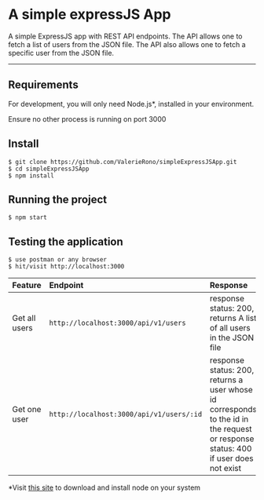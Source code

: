 # A simple expressJS App
A simple ExpressJS app with REST API endpoints. The API allows one to fetch a list of users from the JSON file. The API also allows one to fetch a specific user from the JSON file.

---
## Requirements

For development, you will only need Node.js*, installed in your environment.

Ensure no other process is running on port 3000

## Install

    $ git clone https://github.com/ValerieRono/simpleExpressJSApp.git
    $ cd simpleExpressJSApp
    $ npm install

## Running the project

    $ npm start

## Testing the application

    $ use postman or any browser
    $ hit/visit http://localhost:3000
    
    
| Feature | Endpoint | Response |
| :--- | :--- | :--- |
| Get all users   | `http://localhost:3000/api/v1/users`     | response status: 200, returns A list of all users in the JSON file    |
| Get one user     | `http://localhost:3000/api/v1/users/:id`       | response status: 200, returns a user whose id corresponds to the id in the request or response status: 400 if user does not exist      |


*Visit [this site](https://nodejs.org/en/download/) to download and install node on your system